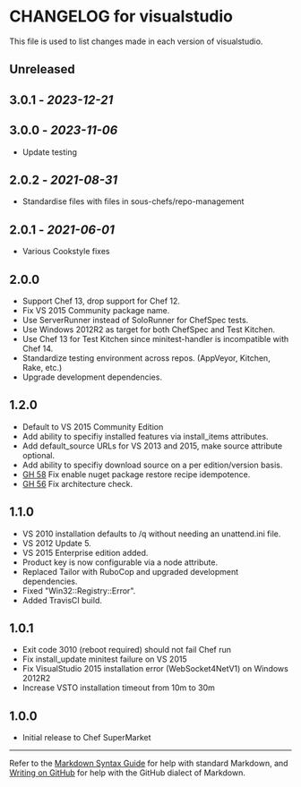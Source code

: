 # CHANGELOG for visualstudio

This file is used to list changes made in each version of visualstudio.

## Unreleased

## 3.0.1 - *2023-12-21*

## 3.0.0 - *2023-11-06*

- Update testing

## 2.0.2 - *2021-08-31*

- Standardise files with files in sous-chefs/repo-management

## 2.0.1 - *2021-06-01*

- Various Cookstyle fixes

## 2.0.0

- Support Chef 13, drop support for Chef 12.
- Fix VS 2015 Community package name.
- Use ServerRunner instead of SoloRunner for ChefSpec tests.
- Use Windows 2012R2 as target for both ChefSpec and Test Kitchen.
- Use Chef 13 for Test Kitchen since minitest-handler is incompatible with Chef 14.
- Standardize testing environment across repos.  (AppVeyor, Kitchen, Rake, etc.)
- Upgrade development dependencies.

## 1.2.0

- Default to VS 2015 Community Edition
- Add ability to specifiy installed features via install_items attributes.
- Add default_source URLs for VS 2013 and 2015, make source attribute optional.
- Add ability to specifiy download source on a per edition/version basis.
- [GH 58](https://github.com/daptiv/visualstudio/issues/58) Fix enable nuget package restore recipe idempotence.
- [GH 56](https://github.com/daptiv/visualstudio/issues/56) Fix architecture check.

## 1.1.0

- VS 2010 installation defaults to /q without needing an unattend.ini file.
- VS 2012 Update 5.
- VS 2015 Enterprise edition added.
- Product key is now configurable via a node attribute.
- Replaced Tailor with RuboCop and upgraded development dependencies.
- Fixed "Win32::Registry::Error".
- Added TravisCI build.

## 1.0.1

- Exit code 3010 (reboot required) should not fail Chef run
- Fix install_update minitest failure on VS 2015
- Fix VisualStudio 2015 installation error (WebSocket4NetV1) on Windows 2012R2
- Increase VSTO installation timeout from 10m to 30m

## 1.0.0

- Initial release to Chef SuperMarket

- - -
Refer to the [Markdown Syntax Guide](https://daringfireball.net/projects/markdown/syntax) for help with standard Markdown, and [Writing on GitHub](https://help.github.com/categories/writing-on-github/) for help with the GitHub dialect of Markdown.

